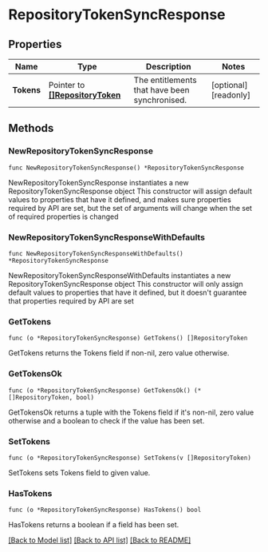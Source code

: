 # RepositoryTokenSyncResponse

## Properties

Name | Type | Description | Notes
------------ | ------------- | ------------- | -------------
**Tokens** | Pointer to [**[]RepositoryToken**](RepositoryToken.md) | The entitlements that have been synchronised. | [optional] [readonly] 

## Methods

### NewRepositoryTokenSyncResponse

`func NewRepositoryTokenSyncResponse() *RepositoryTokenSyncResponse`

NewRepositoryTokenSyncResponse instantiates a new RepositoryTokenSyncResponse object
This constructor will assign default values to properties that have it defined,
and makes sure properties required by API are set, but the set of arguments
will change when the set of required properties is changed

### NewRepositoryTokenSyncResponseWithDefaults

`func NewRepositoryTokenSyncResponseWithDefaults() *RepositoryTokenSyncResponse`

NewRepositoryTokenSyncResponseWithDefaults instantiates a new RepositoryTokenSyncResponse object
This constructor will only assign default values to properties that have it defined,
but it doesn't guarantee that properties required by API are set

### GetTokens

`func (o *RepositoryTokenSyncResponse) GetTokens() []RepositoryToken`

GetTokens returns the Tokens field if non-nil, zero value otherwise.

### GetTokensOk

`func (o *RepositoryTokenSyncResponse) GetTokensOk() (*[]RepositoryToken, bool)`

GetTokensOk returns a tuple with the Tokens field if it's non-nil, zero value otherwise
and a boolean to check if the value has been set.

### SetTokens

`func (o *RepositoryTokenSyncResponse) SetTokens(v []RepositoryToken)`

SetTokens sets Tokens field to given value.

### HasTokens

`func (o *RepositoryTokenSyncResponse) HasTokens() bool`

HasTokens returns a boolean if a field has been set.


[[Back to Model list]](../README.md#documentation-for-models) [[Back to API list]](../README.md#documentation-for-api-endpoints) [[Back to README]](../README.md)


